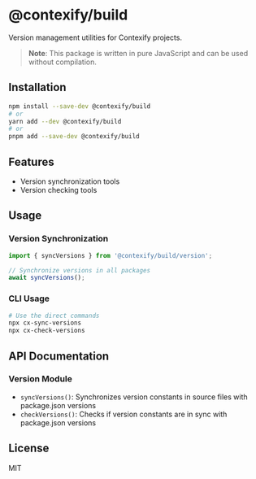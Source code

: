 # @contexify/build

Version management utilities for Contexify projects.

> **Note**: This package is written in pure JavaScript and can be used without compilation.

## Installation

```bash
npm install --save-dev @contexify/build
# or
yarn add --dev @contexify/build
# or
pnpm add --save-dev @contexify/build
```

## Features

- Version synchronization tools
- Version checking tools

## Usage

### Version Synchronization

```javascript
import { syncVersions } from '@contexify/build/version';

// Synchronize versions in all packages
await syncVersions();
```

### CLI Usage

```bash
# Use the direct commands
npx cx-sync-versions
npx cx-check-versions
```

## API Documentation

### Version Module

- `syncVersions()`: Synchronizes version constants in source files with package.json versions
- `checkVersions()`: Checks if version constants are in sync with package.json versions

## License

MIT
